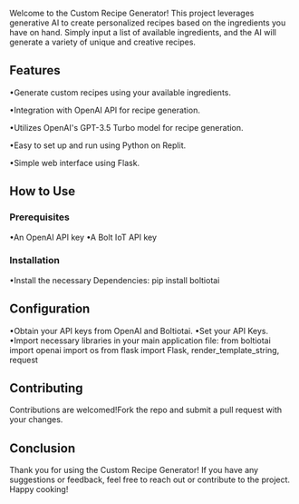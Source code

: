 Welcome to the Custom Recipe Generator! This project leverages generative AI to create personalized recipes based on the ingredients you have on hand. Simply input a list of available ingredients, and the AI will generate a variety of unique and creative recipes.

## Features
 •Generate custom recipes using your available ingredients.
 
 •Integration with OpenAI API for recipe generation.
 
 •Utilizes OpenAI's GPT-3.5 Turbo model for recipe generation.
 
 •Easy to set up and run using Python on Replit.
 
 •Simple web interface using Flask.
 
## How to Use

### Prerequisites
 •An OpenAI API key
 •A Bolt IoT API key

### Installation
 •Install the necessary Dependencies: pip install boltiotai

## Configuration
 •Obtain your API keys from OpenAI and Boltiotai.
 •Set your API Keys.
 •Import necessary libraries in your main application file:
 from boltiotai import openai
 import os
 from flask import Flask, render_template_string, request

 ## Contributing
 Contributions are welcomed!Fork the repo and submit a pull request with your changes.

 ## Conclusion
Thank you for using the Custom Recipe Generator! If you have any suggestions or feedback, feel free to reach out or contribute to the project. Happy cooking!

